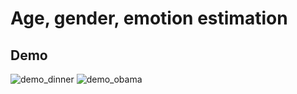 # Age, gender, emotion estimation
## Demo

![demo_dinner](demo_files/demo_dinner.gif)
![demo_obama](demo_files/demo_obama.gif)
